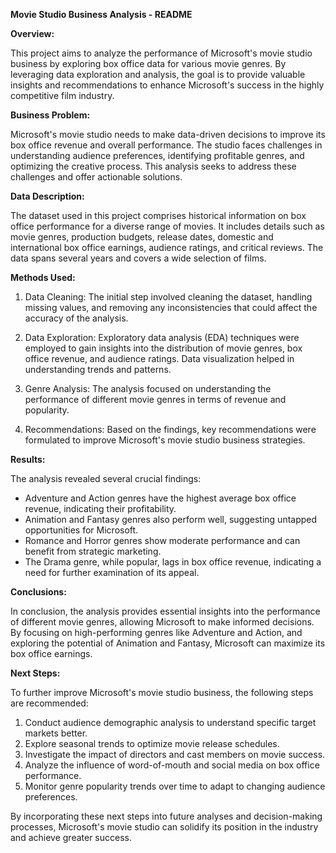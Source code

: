 **Movie Studio Business Analysis - README**

**Overview:**

This project aims to analyze the performance of Microsoft's movie studio business by exploring box office data for various movie genres. By leveraging data exploration and analysis, the goal is to provide valuable insights and recommendations to enhance Microsoft's success in the highly competitive film industry.

**Business Problem:**

Microsoft's movie studio needs to make data-driven decisions to improve its box office revenue and overall performance. The studio faces challenges in understanding audience preferences, identifying profitable genres, and optimizing the creative process. This analysis seeks to address these challenges and offer actionable solutions.

**Data Description:**

The dataset used in this project comprises historical information on box office performance for a diverse range of movies. It includes details such as movie genres, production budgets, release dates, domestic and international box office earnings, audience ratings, and critical reviews. The data spans several years and covers a wide selection of films.

**Methods Used:**

1. Data Cleaning: The initial step involved cleaning the dataset, handling missing values, and removing any inconsistencies that could affect the accuracy of the analysis.

2. Data Exploration: Exploratory data analysis (EDA) techniques were employed to gain insights into the distribution of movie genres, box office revenue, and audience ratings. Data visualization helped in understanding trends and patterns.

3. Genre Analysis: The analysis focused on understanding the performance of different movie genres in terms of revenue and popularity.

4. Recommendations: Based on the findings, key recommendations were formulated to improve Microsoft's movie studio business strategies.

**Results:**

The analysis revealed several crucial findings:
- Adventure and Action genres have the highest average box office revenue, indicating their profitability.
- Animation and Fantasy genres also perform well, suggesting untapped opportunities for Microsoft.
- Romance and Horror genres show moderate performance and can benefit from strategic marketing.
- The Drama genre, while popular, lags in box office revenue, indicating a need for further examination of its appeal.

**Conclusions:**

In conclusion, the analysis provides essential insights into the performance of different movie genres, allowing Microsoft to make informed decisions. By focusing on high-performing genres like Adventure and Action, and exploring the potential of Animation and Fantasy, Microsoft can maximize its box office earnings.

**Next Steps:**

To further improve Microsoft's movie studio business, the following steps are recommended:
1. Conduct audience demographic analysis to understand specific target markets better.
2. Explore seasonal trends to optimize movie release schedules.
3. Investigate the impact of directors and cast members on movie success.
4. Analyze the influence of word-of-mouth and social media on box office performance.
5. Monitor genre popularity trends over time to adapt to changing audience preferences.

By incorporating these next steps into future analyses and decision-making processes, Microsoft's movie studio can solidify its position in the industry and achieve greater success.
